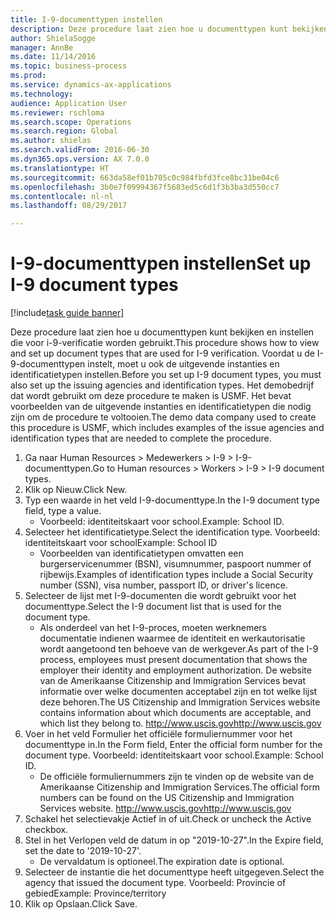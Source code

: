 ```yaml
--- 
title: I-9-documenttypen instellen
description: Deze procedure laat zien hoe u documenttypen kunt bekijken en instellen die voor i-9-verificatie worden gebruikt.
author: ShielaSogge
manager: AnnBe
ms.date: 11/14/2016
ms.topic: business-process
ms.prod: 
ms.service: dynamics-ax-applications
ms.technology: 
audience: Application User
ms.reviewer: rschloma
ms.search.scope: Operations
ms.search.region: Global
ms.author: shielas
ms.search.validFrom: 2016-06-30
ms.dyn365.ops.version: AX 7.0.0
ms.translationtype: HT
ms.sourcegitcommit: 663da58ef01b705c0c984fbfd3fce8bc31be04c6
ms.openlocfilehash: 3b0e7f09994367f5683ed5c6d1f3b3ba3d550cc7
ms.contentlocale: nl-nl
ms.lasthandoff: 08/29/2017

---
```

# <a name="set-up-i-9-document-types"></a><span data-ttu-id="00efd-103">I-9-documenttypen instellen</span><span class="sxs-lookup"><span data-stu-id="00efd-103">Set up I-9 document types</span></span>

[!include[task guide banner](../../../includes/task-guide-banner.md)]

<span data-ttu-id="00efd-104">Deze procedure laat zien hoe u documenttypen kunt bekijken en instellen die voor i-9-verificatie worden gebruikt.</span><span class="sxs-lookup"><span data-stu-id="00efd-104">This procedure shows how to view and set up document types that are used for I-9 verification.</span></span> <span data-ttu-id="00efd-105">Voordat u de I-9-documenttypen instelt, moet u ook de uitgevende instanties en identificatietypen instellen.</span><span class="sxs-lookup"><span data-stu-id="00efd-105">Before you set up I-9 document types, you must also set up the issuing agencies and identification types.</span></span> <span data-ttu-id="00efd-106">Het demobedrijf dat wordt gebruikt om deze procedure te maken is USMF. Het bevat voorbeelden van de uitgevende instanties en identificatietypen die nodig zijn om de procedure te voltooien.</span><span class="sxs-lookup"><span data-stu-id="00efd-106">The demo data company used to create this procedure is USMF, which includes examples of the issue agencies and identification types that are needed to complete the procedure.</span></span>

1. <span data-ttu-id="00efd-107">Ga naar Human Resources > Medewerkers > I-9 > I-9-documenttypen.</span><span class="sxs-lookup"><span data-stu-id="00efd-107">Go to Human resources > Workers > I-9 > I-9 document types.</span></span>
2. <span data-ttu-id="00efd-108">Klik op Nieuw.</span><span class="sxs-lookup"><span data-stu-id="00efd-108">Click New.</span></span>
3. <span data-ttu-id="00efd-109">Typ een waarde in het veld I-9-documenttype.</span><span class="sxs-lookup"><span data-stu-id="00efd-109">In the I-9 document type field, type a value.</span></span>
    * <span data-ttu-id="00efd-110">Voorbeeld: identiteitskaart voor school.</span><span class="sxs-lookup"><span data-stu-id="00efd-110">Example: School ID.</span></span>  
4. <span data-ttu-id="00efd-111">Selecteer het identificatietype.</span><span class="sxs-lookup"><span data-stu-id="00efd-111">Select the identification type.</span></span>  <span data-ttu-id="00efd-112">Voorbeeld: identiteitskaart voor school</span><span class="sxs-lookup"><span data-stu-id="00efd-112">Example:  School ID</span></span>
    * <span data-ttu-id="00efd-113">Voorbeelden van identificatietypen omvatten een burgerservicenummer (BSN), visumnummer, paspoort nummer of rijbewijs.</span><span class="sxs-lookup"><span data-stu-id="00efd-113">Examples of identification types include a Social Security number (SSN), visa number, passport ID, or driver's licence.</span></span>  
5. <span data-ttu-id="00efd-114">Selecteer de lijst met I-9-documenten die wordt gebruikt voor het documenttype.</span><span class="sxs-lookup"><span data-stu-id="00efd-114">Select the I-9 document list that is used for the document type.</span></span>
    * <span data-ttu-id="00efd-115">Als onderdeel van het I-9-proces, moeten werknemers documentatie indienen waarmee de identiteit en werkautorisatie wordt aangetoond ten behoeve van de werkgever.</span><span class="sxs-lookup"><span data-stu-id="00efd-115">As part of the I-9 process, employees must present documentation that shows the employer their identity and employment authorization.</span></span> <span data-ttu-id="00efd-116">De website van de Amerikaanse Citizenship and Immigration Services bevat informatie over welke documenten acceptabel zijn en tot welke lijst deze behoren.</span><span class="sxs-lookup"><span data-stu-id="00efd-116">The US Citizenship and Immigration Services website contains information about which documents are acceptable, and which list they belong to.</span></span>  <span data-ttu-id="00efd-117">http://www.uscis.gov</span><span class="sxs-lookup"><span data-stu-id="00efd-117">http://www.uscis.gov</span></span>  
6. <span data-ttu-id="00efd-118">Voer in het veld Formulier het officiële formuliernummer voor het documenttype in.</span><span class="sxs-lookup"><span data-stu-id="00efd-118">In the Form field, Enter the official form number for the document type.</span></span> <span data-ttu-id="00efd-119">Voorbeeld: identiteitskaart voor school.</span><span class="sxs-lookup"><span data-stu-id="00efd-119">Example: School ID.</span></span>
    * <span data-ttu-id="00efd-120">De officiële formuliernummers zijn te vinden op de website van de Amerikaanse Citizenship and Immigration Services.</span><span class="sxs-lookup"><span data-stu-id="00efd-120">The official form numbers can be found on the US Citizenship and Immigration Services website.</span></span>  <span data-ttu-id="00efd-121">http://www.uscis.gov</span><span class="sxs-lookup"><span data-stu-id="00efd-121">http://www.uscis.gov</span></span>  
7. <span data-ttu-id="00efd-122">Schakel het selectievakje Actief in of uit.</span><span class="sxs-lookup"><span data-stu-id="00efd-122">Check or uncheck the Active checkbox.</span></span>
8. <span data-ttu-id="00efd-123">Stel in het Verlopen veld de datum in op "2019-10-27".</span><span class="sxs-lookup"><span data-stu-id="00efd-123">In the Expire field, set the date to '2019-10-27'.</span></span>
    * <span data-ttu-id="00efd-124">De vervaldatum is optioneel.</span><span class="sxs-lookup"><span data-stu-id="00efd-124">The expiration date is optional.</span></span>  
9. <span data-ttu-id="00efd-125">Selecteer de instantie die het documenttype heeft uitgegeven.</span><span class="sxs-lookup"><span data-stu-id="00efd-125">Select the agency that issued the document type.</span></span> <span data-ttu-id="00efd-126">Voorbeeld: Provincie of gebied</span><span class="sxs-lookup"><span data-stu-id="00efd-126">Example: Province/territory</span></span>
10. <span data-ttu-id="00efd-127">Klik op Opslaan.</span><span class="sxs-lookup"><span data-stu-id="00efd-127">Click Save.</span></span>


